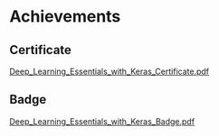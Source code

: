 

# Achievements
## Certificate
[Deep_Learning_Essentials_with_Keras_Certificate.pdf](https://prod-files-secure.s3.us-west-2.amazonaws.com/03e82b26-cccb-4906-bb56-adabcbdc0655/f5cf1405-8a02-49a4-beb6-3d50b033ba6e/Deep_Learning_Essentials_with_Keras_Certificate.pdf?X-Amz-Algorithm=AWS4-HMAC-SHA256&X-Amz-Content-Sha256=UNSIGNED-PAYLOAD&X-Amz-Credential=ASIAZI2LB46675KY3XBD%2F20250205%2Fus-west-2%2Fs3%2Faws4_request&X-Amz-Date=20250205T231407Z&X-Amz-Expires=3600&X-Amz-Security-Token=IQoJb3JpZ2luX2VjEDcaCXVzLXdlc3QtMiJHMEUCIQDGm4jPWt6yIfJxFbino0BGvzF9tmvCTDTwYEyaCkAzmgIgWdfqjZ3Xba17omD8orhag4f%2FZ8pGfjFRhY%2F0zq%2F2fq0q%2FwMIUBAAGgw2Mzc0MjMxODM4MDUiDHU219Ad2yCpHI8KRyrcAytPIksUUHtBkgFCD31g5udBRIwsFDkc2kfVW9LL8kEcj73iMiaQn8FR6BqYMvjduyIkBR23Z82qwvS4NJsErX9XfIVLyryZKrEbDVTC3RmzTSX%2FdGpiwMMQu8SwMopC8OZbnrpqHgIJJ4G5GRiqsZgTjIvaw1InrM0ar7JUdwAD3mkE09LhvNImikVZuozaFCrnWqjatVDi3hYVkqSYDjNP15nkEDIL1%2B4RSgSvNP4OPf%2BlO4IKu%2Fvx%2B1Cyb6zEOjsPj7iVtnna9ShtIyJyzscoAfA63AepSA7c8jWe%2F1IXiB14B1QX0u1oS42Xykv%2FMByFgVet8V0wUapVg0NOFKid%2BJUM07YkgIsxA9WhUn8PAz1uvWYqEx7M9ZKup4mscUASUfsWXzLXEm8IJIzWGR1hrqal4Yn6Xy24VTzpQ4F6BijungMM68WIh8f%2FkOiP6ak4e3yZCmCehfwuv4hS%2BB8Bl%2F%2BE2yfmRad2wZcxJ2RdXU9p3cjiqucbdlg1BRF6IBnd%2Bi8qXJqbrVyRdiLGskv8X4BB6BrmTc2oLNWvicpFcf14sBLJ612kEOO8C84o3z%2FpszhuOl66kRJbeFzUJx%2F0Qh5GFsEuczogxsETEovHIspqDaRBoHdAx1KNMIbaj70GOqUBfPp%2FJ%2BWGHX8toN081YkUJOXllo3s%2BNhWPgT92R0e2ewEHv0YguSC%2B16tnD1B3roL3d3nLBZyG01jiuWpWWFIl5yKH8MB6TczHTpUlU2Arp5BnOpubyOyt073A4bsTuw5BB1uSnjnqMuAxhupmLNHegN5yd3eyP1piEmkHlIc5AgiE9hHyW2SkkxUHqVL0x9zUNUyZAvnfDc8GsoR9iPB8GrkV0LO&X-Amz-Signature=7c64e8a8ccf44d1994bd9ae566e501f69ecff43ff2e303eee3eaf7dec89c9035&X-Amz-SignedHeaders=host&x-id=GetObject)
## Badge
[Deep_Learning_Essentials_with_Keras_Badge.pdf](https://prod-files-secure.s3.us-west-2.amazonaws.com/03e82b26-cccb-4906-bb56-adabcbdc0655/5c209097-6d96-477f-a031-edc11aa6225f/Deep_Learning_Essentials_with_Keras_Badge.pdf?X-Amz-Algorithm=AWS4-HMAC-SHA256&X-Amz-Content-Sha256=UNSIGNED-PAYLOAD&X-Amz-Credential=ASIAZI2LB46675KY3XBD%2F20250205%2Fus-west-2%2Fs3%2Faws4_request&X-Amz-Date=20250205T231407Z&X-Amz-Expires=3600&X-Amz-Security-Token=IQoJb3JpZ2luX2VjEDcaCXVzLXdlc3QtMiJHMEUCIQDGm4jPWt6yIfJxFbino0BGvzF9tmvCTDTwYEyaCkAzmgIgWdfqjZ3Xba17omD8orhag4f%2FZ8pGfjFRhY%2F0zq%2F2fq0q%2FwMIUBAAGgw2Mzc0MjMxODM4MDUiDHU219Ad2yCpHI8KRyrcAytPIksUUHtBkgFCD31g5udBRIwsFDkc2kfVW9LL8kEcj73iMiaQn8FR6BqYMvjduyIkBR23Z82qwvS4NJsErX9XfIVLyryZKrEbDVTC3RmzTSX%2FdGpiwMMQu8SwMopC8OZbnrpqHgIJJ4G5GRiqsZgTjIvaw1InrM0ar7JUdwAD3mkE09LhvNImikVZuozaFCrnWqjatVDi3hYVkqSYDjNP15nkEDIL1%2B4RSgSvNP4OPf%2BlO4IKu%2Fvx%2B1Cyb6zEOjsPj7iVtnna9ShtIyJyzscoAfA63AepSA7c8jWe%2F1IXiB14B1QX0u1oS42Xykv%2FMByFgVet8V0wUapVg0NOFKid%2BJUM07YkgIsxA9WhUn8PAz1uvWYqEx7M9ZKup4mscUASUfsWXzLXEm8IJIzWGR1hrqal4Yn6Xy24VTzpQ4F6BijungMM68WIh8f%2FkOiP6ak4e3yZCmCehfwuv4hS%2BB8Bl%2F%2BE2yfmRad2wZcxJ2RdXU9p3cjiqucbdlg1BRF6IBnd%2Bi8qXJqbrVyRdiLGskv8X4BB6BrmTc2oLNWvicpFcf14sBLJ612kEOO8C84o3z%2FpszhuOl66kRJbeFzUJx%2F0Qh5GFsEuczogxsETEovHIspqDaRBoHdAx1KNMIbaj70GOqUBfPp%2FJ%2BWGHX8toN081YkUJOXllo3s%2BNhWPgT92R0e2ewEHv0YguSC%2B16tnD1B3roL3d3nLBZyG01jiuWpWWFIl5yKH8MB6TczHTpUlU2Arp5BnOpubyOyt073A4bsTuw5BB1uSnjnqMuAxhupmLNHegN5yd3eyP1piEmkHlIc5AgiE9hHyW2SkkxUHqVL0x9zUNUyZAvnfDc8GsoR9iPB8GrkV0LO&X-Amz-Signature=c0ec36e4d62fa9790d3308306b0036e465f673fefc2495ade2b3668ab15b93c2&X-Amz-SignedHeaders=host&x-id=GetObject)
